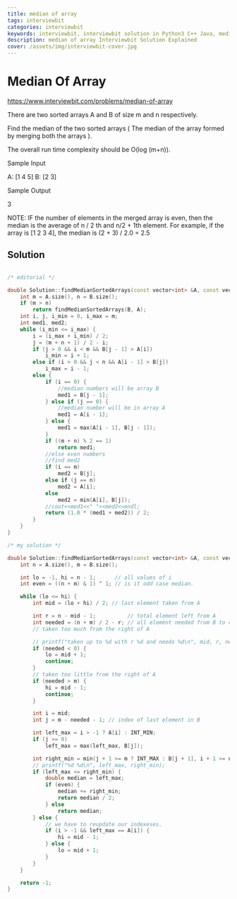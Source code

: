 ```yaml
---
title: median of array
tags: interviewbit
categories: interviewbit
keywords: interviewbit, interviewbit solution in Python3 C++ Java, median of array solution
description: median of array Interviewbit Solution Explained
cover: /assets/img/interviewbit-cover.jpg
---
```


# Median Of Array

https://www.interviewbit.com/problems/median-of-array



There are two sorted arrays A and B of size m and n respectively.

Find the median of the two sorted arrays ( The median of the array formed by merging both the arrays ).

The overall run time complexity should be O(log (m+n)).

Sample Input

A: [1 4 5]
B: [2 3]

Sample Output

3

NOTE: IF the number of elements in the merged array is even, then the median is the
average of n / 2 th and n/2 + 1th element. 
For example, if the array is [1 2 3 4], the median is (2 + 3) / 2.0 = 2.5 

## Solution

```cpp

/* editorial */

double Solution::findMedianSortedArrays(const vector<int> &A, const vector<int> &B) {
    int m = A.size(), n = B.size();
    if (m > n)
        return findMedianSortedArrays(B, A);
    int i, j, i_min = 0, i_max = m;
    int med1, med2;
    while (i_min <= i_max) {
        i = (i_max + i_min) / 2;
        j = (m + n + 1) / 2 - i;
        if (j > 0 && i < m && B[j - 1] > A[i])
            i_min = i + 1;
        else if (i > 0 && j < n && A[i - 1] > B[j])
            i_max = i - 1;
        else {
            if (i == 0) {
                //median numbers will be array B
                med1 = B[j - 1];
            } else if (j == 0) {
                //median number will be in array A
                med1 = A[i - 1];
            } else {
                med1 = max(A[i - 1], B[j - 1]);
            }
            if ((m + n) % 2 == 1)
                return med1;
            //else even numbers
            //find med2
            if (i == m)
                med2 = B[j];
            else if (j == n)
                med2 = A[i];
            else
                med2 = min(A[i], B[j]);
            //cout<<med1<<" "<<med2<<endl;
            return (1.0 * (med1 + med2)) / 2;
        }
    }
}

/* my solution */

double Solution::findMedianSortedArrays(const vector<int> &A, const vector<int> &B) {
    int n = A.size(), m = B.size();

    int lo = -1, hi = n - 1;      // all values of i
    int even = ((n + m) & 1) ^ 1; // is it odd case median.

    while (lo <= hi) {
        int mid = (lo + hi) / 2; // last element taken from A

        int r = n - mid - 1;          // total element left from A
        int needed = (n + m) / 2 - r; // all element needed from B to complement.
        // taken too much from the right of A

        // printf("taken up to %d with r %d and needs %d\n", mid, r, needed);
        if (needed < 0) {
            lo = mid + 1;
            continue;
        }
        // taken too little from the right of A
        if (needed > m) {
            hi = mid - 1;
            continue;
        }

        int i = mid;
        int j = m - needed - 1; // index of last element in B

        int left_max = i > -1 ? A[i] : INT_MIN;
        if (j >= 0)
            left_max = max(left_max, B[j]);

        int right_min = min(j + 1 >= m ? INT_MAX : B[j + 1], i + 1 >= n ? INT_MAX : A[i + 1]);
        // printf("%d %d\n", left_max, right_min);
        if (left_max <= right_min) {
            double median = left_max;
            if (even) {
                median += right_min;
                return median / 2;
            } else
                return median;
        } else {
            // we have to reupdate our indexeses.
            if (i > -1 && left_max == A[i]) {
                hi = mid - 1;
            } else {
                lo = mid + 1;
            }
        }
    }

    return -1;
}
```